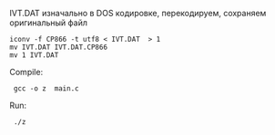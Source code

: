 IVT.DAT изначально в DOS кодировке, перекодируем, сохраняем оригинальный файл

```
iconv -f CP866 -t utf8 < IVT.DAT  > 1
mv IVT.DAT IVT.DAT.CP866
mv 1 IVT.DAT
```

Compile:
```
 gcc -o z  main.c
```

Run:

```
 ./z
```
